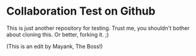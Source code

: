 # Collaboration Test on Github

This is just another repository for testing. Trust me, you shouldn't bother about cloning this. Or better, forking it. ;)

(This is an edit by Mayank, The Boss!)
